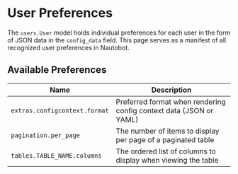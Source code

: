 # User Preferences

The `users.User` model holds individual preferences for each user in the form of JSON data in the `config_data` field. This page serves as a manifest of all recognized user preferences in Nautobot.

## Available Preferences

| Name | Description |
| ---- | ----------- |
| `extras.configcontext.format` | Preferred format when rendering config context data (JSON or YAML) |
| `pagination.per_page` | The number of items to display per page of a paginated table |
| `tables.TABLE_NAME.columns` | The ordered list of columns to display when viewing the table |
